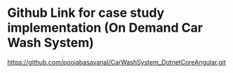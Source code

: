 # Github Link for case study implementation (On Demand Car Wash System)
https://github.com/poojabasavanal/CarWashSystem_DotnetCoreAngular.git
